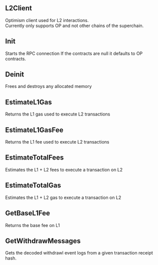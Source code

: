 ## L2Client
Optimism client used for L2 interactions.\
Currently only supports OP and not other chains of the superchain.

## Init
Starts the RPC connection
If the contracts are null it defaults to OP contracts.

## Deinit
Frees and destroys any allocated memory

## EstimateL1Gas
Returns the L1 gas used to execute L2 transactions

## EstimateL1GasFee
Returns the L1 fee used to execute L2 transactions

## EstimateTotalFees
Estimates the L1 + L2 fees to execute a transaction on L2

## EstimateTotalGas
Estimates the L1 + L2 gas to execute a transaction on L2

## GetBaseL1Fee
Returns the base fee on L1

## GetWithdrawMessages
Gets the decoded withdrawl event logs from a given transaction receipt hash.

